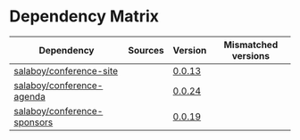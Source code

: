# Dependency Matrix

Dependency | Sources | Version | Mismatched versions
---------- | ------- | ------- | -------------------
[salaboy/conference-site](https://github.com/salaboy/conference-site) |  | [0.0.13](https://github.com/salaboy/conference-site/releases/tag/v0.0.13) | 
[salaboy/conference-agenda](https://github.com/salaboy/conference-agenda) |  | [0.0.24](https://github.com/salaboy/conference-agenda/releases/tag/v0.0.24) | 
[salaboy/conference-sponsors](https://github.com/salaboy/conference-sponsors) |  | [0.0.19](https://github.com/salaboy/conference-sponsors/releases/tag/v0.0.19) | 
